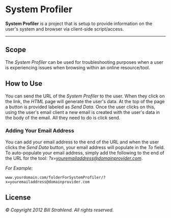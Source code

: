 # System Profiler #
**System Profiler** is a project that is setup to provide information on the user's system and browser via client-side script/access.

---

## Scope ##
The *System Profiler* can be used for troubleshooting purposes when a user is experiencing issues when browsing within an online resource/tool.

## How to Use ##
You can send the URL of the *System Profiler* to the user. When they click on the link, the *HTML* page will generate the user's data. At the top of the page a button is provided labeled as *Send Data*. Once the user clicks on this, using the user's email client a new email is created with the user's data in the body of the email. All they need to do is click send.

### Adding Your Email Address ###
You can add your email address to the end of the URL and when the user clicks the *Send Data* button, your email address will populate in the *To* field. To auto-populate your email address, simply add the following to the end of the URL for the tool: *?x=youremailaddress@domainprovider.com*.

*For Example:*
    
    www.yourdomain.com/folderForSystemProfiler/?x=youremailaddress@domainprovider.com

## License ##
*&copy; Copyright 2012 Bill Strahlend. All rights reserved.*